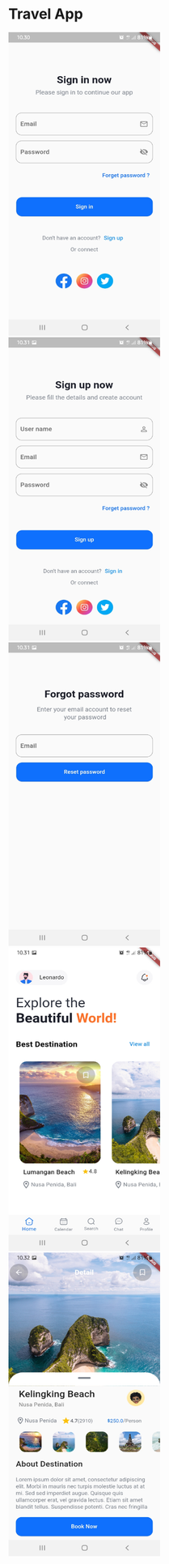 # Travel App

<img src="https://github.com/msarifin29/Travel-app/blob/main/Screenshot_20221209-103052%5B1%5D.jpg" width="300" height="600" />  <img src="https://github.com/msarifin29/Travel-app/blob/main/Screenshot_20221209-103103.jpg" width="300" height="600" />  <img src="https://github.com/msarifin29/Travel-app/blob/main/Screenshot_20221209-103128.jpg" width="300" height="600" />  <img src="https://github.com/msarifin29/Travel-app/blob/main/Screenshot_20221209-103151.jpg" width="300" height="600" />  <img src="https://github.com/msarifin29/Travel-app/blob/main/Screenshot_20221209-103214.jpg" width="300" height="600" />


